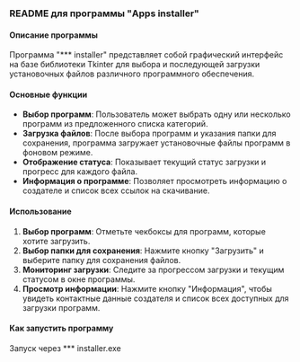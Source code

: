 ### README для программы "Apps installer"

#### Описание программы
Программа "*** installer" представляет собой графический интерфейс на базе библиотеки Tkinter для выбора и последующей загрузки установочных файлов различного программного обеспечения.

#### Основные функции
- **Выбор программ**: Пользователь может выбрать одну или несколько программ из предложенного списка категорий.
- **Загрузка файлов**: После выбора программ и указания папки для сохранения, программа загружает установочные файлы программ в фоновом режиме.
- **Отображение статуса**: Показывает текущий статус загрузки и прогресс для каждого файла.
- **Информация о программе**: Позволяет просмотреть информацию о создателе и список всех ссылок на скачивание.

#### Использование
1. **Выбор программ**: Отметьте чекбоксы для программ, которые хотите загрузить.
2. **Выбор папки для сохранения**: Нажмите кнопку "Загрузить" и выберите папку для сохранения файлов.
3. **Мониторинг загрузки**: Следите за прогрессом загрузки и текущим статусом в окне программы.
4. **Просмотр информации**: Нажмите кнопку "Информация", чтобы увидеть контактные данные создателя и список всех доступных для загрузки программ.

#### Как запустить программу
Запуск через *** installer.exe
